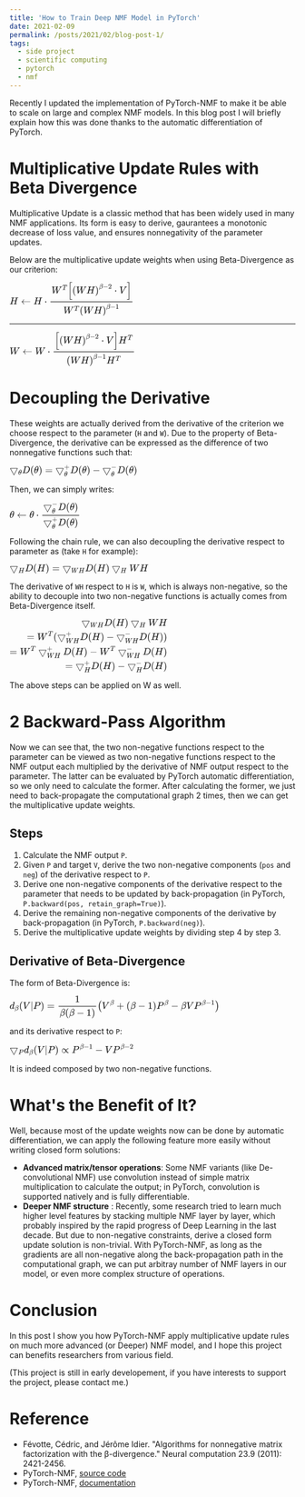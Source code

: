 ```yaml
---
title: 'How to Train Deep NMF Model in PyTorch'
date: 2021-02-09
permalink: /posts/2021/02/blog-post-1/
tags:
  - side project
  - scientific computing
  - pytorch
  - nmf
---
```


Recently I updated the implementation of PyTorch-NMF to make it be able to scale on large and complex NMF models. In this blog post I will briefly explain how this was done thanks to the automatic differentiation of PyTorch.

# Multiplicative Update Rules with Beta Divergence

Multiplicative Update is a classic method that has been widely used in many NMF applications. Its form is easy to derive, gaurantees a monotonic decrease of loss value, and ensures nonnegativity of the parameter updates.

Below are the multiplicative update weights when using Beta-Divergence as our criterion:

<svg xmlns="http://www.w3.org/2000/svg" width="28.616ex" height="7.793ex" viewBox="0 -2259 12648.4 3444.6" xmlns:xlink="http://www.w3.org/1999/xlink" aria-hidden="true" style=""><defs><path id="MJX-126-TEX-I-1D43B" d="M228 637Q194 637 192 641Q191 643 191 649Q191 673 202 682Q204 683 219 683Q260 681 355 681Q389 681 418 681T463 682T483 682Q499 682 499 672Q499 670 497 658Q492 641 487 638H485Q483 638 480 638T473 638T464 637T455 637Q416 636 405 634T387 623Q384 619 355 500Q348 474 340 442T328 395L324 380Q324 378 469 378H614L615 381Q615 384 646 504Q674 619 674 627T617 637Q594 637 587 639T580 648Q580 650 582 660Q586 677 588 679T604 682Q609 682 646 681T740 680Q802 680 835 681T871 682Q888 682 888 672Q888 645 876 638H874Q872 638 869 638T862 638T853 637T844 637Q805 636 794 634T776 623Q773 618 704 340T634 58Q634 51 638 51Q646 48 692 46H723Q729 38 729 37T726 19Q722 6 716 0H701Q664 2 567 2Q533 2 504 2T458 2T437 1Q420 1 420 10Q420 15 423 24Q428 43 433 45Q437 46 448 46H454Q481 46 514 49Q520 50 522 50T528 55T534 64T540 82T547 110T558 153Q565 181 569 198Q602 330 602 331T457 332H312L279 197Q245 63 245 58Q245 51 253 49T303 46H334Q340 38 340 37T337 19Q333 6 327 0H312Q275 2 178 2Q144 2 115 2T69 2T48 1Q31 1 31 10Q31 12 34 24Q39 43 44 45Q48 46 59 46H65Q92 46 125 49Q139 52 144 61Q147 65 216 339T285 628Q285 635 228 637Z"></path><path id="MJX-126-TEX-N-2190" d="M944 261T944 250T929 230H165Q167 228 182 216T211 189T244 152T277 96T303 25Q308 7 308 0Q308 -11 288 -11Q281 -11 278 -11T272 -7T267 2T263 21Q245 94 195 151T73 236Q58 242 55 247Q55 254 59 257T73 264Q121 283 158 314T215 375T247 434T264 480L267 497Q269 503 270 505T275 509T288 511Q308 511 308 500Q308 493 303 475Q293 438 278 406T246 352T215 315T185 287T165 270H929Q944 261 944 250Z"></path><path id="MJX-126-TEX-N-22C5" d="M78 250Q78 274 95 292T138 310Q162 310 180 294T199 251Q199 226 182 208T139 190T96 207T78 250Z"></path><path id="MJX-126-TEX-I-1D44A" d="M436 683Q450 683 486 682T553 680Q604 680 638 681T677 682Q695 682 695 674Q695 670 692 659Q687 641 683 639T661 637Q636 636 621 632T600 624T597 615Q597 603 613 377T629 138L631 141Q633 144 637 151T649 170T666 200T690 241T720 295T759 362Q863 546 877 572T892 604Q892 619 873 628T831 637Q817 637 817 647Q817 650 819 660Q823 676 825 679T839 682Q842 682 856 682T895 682T949 681Q1015 681 1034 683Q1048 683 1048 672Q1048 666 1045 655T1038 640T1028 637Q1006 637 988 631T958 617T939 600T927 584L923 578L754 282Q586 -14 585 -15Q579 -22 561 -22Q546 -22 542 -17Q539 -14 523 229T506 480L494 462Q472 425 366 239Q222 -13 220 -15T215 -19Q210 -22 197 -22Q178 -22 176 -15Q176 -12 154 304T131 622Q129 631 121 633T82 637H58Q51 644 51 648Q52 671 64 683H76Q118 680 176 680Q301 680 313 683H323Q329 677 329 674T327 656Q322 641 318 637H297Q236 634 232 620Q262 160 266 136L501 550L499 587Q496 629 489 632Q483 636 447 637Q428 637 422 639T416 648Q416 650 418 660Q419 664 420 669T421 676T424 680T428 682T436 683Z"></path><path id="MJX-126-TEX-I-1D447" d="M40 437Q21 437 21 445Q21 450 37 501T71 602L88 651Q93 669 101 677H569H659Q691 677 697 676T704 667Q704 661 687 553T668 444Q668 437 649 437Q640 437 637 437T631 442L629 445Q629 451 635 490T641 551Q641 586 628 604T573 629Q568 630 515 631Q469 631 457 630T439 622Q438 621 368 343T298 60Q298 48 386 46Q418 46 427 45T436 36Q436 31 433 22Q429 4 424 1L422 0Q419 0 415 0Q410 0 363 1T228 2Q99 2 64 0H49Q43 6 43 9T45 27Q49 40 55 46H83H94Q174 46 189 55Q190 56 191 56Q196 59 201 76T241 233Q258 301 269 344Q339 619 339 625Q339 630 310 630H279Q212 630 191 624Q146 614 121 583T67 467Q60 445 57 441T43 437H40Z"></path><path id="MJX-126-TEX-LO-5B" d="M224 -649V1150H455V1099H275V-598H455V-649H224Z"></path><path id="MJX-126-TEX-N-28" d="M94 250Q94 319 104 381T127 488T164 576T202 643T244 695T277 729T302 750H315H319Q333 750 333 741Q333 738 316 720T275 667T226 581T184 443T167 250T184 58T225 -81T274 -167T316 -220T333 -241Q333 -250 318 -250H315H302L274 -226Q180 -141 137 -14T94 250Z"></path><path id="MJX-126-TEX-N-29" d="M60 749L64 750Q69 750 74 750H86L114 726Q208 641 251 514T294 250Q294 182 284 119T261 12T224 -76T186 -143T145 -194T113 -227T90 -246Q87 -249 86 -250H74Q66 -250 63 -250T58 -247T55 -238Q56 -237 66 -225Q221 -64 221 250T66 725Q56 737 55 738Q55 746 60 749Z"></path><path id="MJX-126-TEX-I-1D6FD" d="M29 -194Q23 -188 23 -186Q23 -183 102 134T186 465Q208 533 243 584T309 658Q365 705 429 705H431Q493 705 533 667T573 570Q573 465 469 396L482 383Q533 332 533 252Q533 139 448 65T257 -10Q227 -10 203 -2T165 17T143 40T131 59T126 65L62 -188Q60 -194 42 -194H29ZM353 431Q392 431 427 419L432 422Q436 426 439 429T449 439T461 453T472 471T484 495T493 524T501 560Q503 569 503 593Q503 611 502 616Q487 667 426 667Q384 667 347 643T286 582T247 514T224 455Q219 439 186 308T152 168Q151 163 151 147Q151 99 173 68Q204 26 260 26Q302 26 349 51T425 137Q441 171 449 214T457 279Q457 337 422 372Q380 358 347 358H337Q258 358 258 389Q258 396 261 403Q275 431 353 431Z"></path><path id="MJX-126-TEX-N-2212" d="M84 237T84 250T98 270H679Q694 262 694 250T679 230H98Q84 237 84 250Z"></path><path id="MJX-126-TEX-N-32" d="M109 429Q82 429 66 447T50 491Q50 562 103 614T235 666Q326 666 387 610T449 465Q449 422 429 383T381 315T301 241Q265 210 201 149L142 93L218 92Q375 92 385 97Q392 99 409 186V189H449V186Q448 183 436 95T421 3V0H50V19V31Q50 38 56 46T86 81Q115 113 136 137Q145 147 170 174T204 211T233 244T261 278T284 308T305 340T320 369T333 401T340 431T343 464Q343 527 309 573T212 619Q179 619 154 602T119 569T109 550Q109 549 114 549Q132 549 151 535T170 489Q170 464 154 447T109 429Z"></path><path id="MJX-126-TEX-I-1D449" d="M52 648Q52 670 65 683H76Q118 680 181 680Q299 680 320 683H330Q336 677 336 674T334 656Q329 641 325 637H304Q282 635 274 635Q245 630 242 620Q242 618 271 369T301 118L374 235Q447 352 520 471T595 594Q599 601 599 609Q599 633 555 637Q537 637 537 648Q537 649 539 661Q542 675 545 679T558 683Q560 683 570 683T604 682T668 681Q737 681 755 683H762Q769 676 769 672Q769 655 760 640Q757 637 743 637Q730 636 719 635T698 630T682 623T670 615T660 608T652 599T645 592L452 282Q272 -9 266 -16Q263 -18 259 -21L241 -22H234Q216 -22 216 -15Q213 -9 177 305Q139 623 138 626Q133 637 76 637H59Q52 642 52 648Z"></path><path id="MJX-126-TEX-LO-5D" d="M16 1099V1150H247V-649H16V-598H196V1099H16Z"></path><path id="MJX-126-TEX-N-31" d="M213 578L200 573Q186 568 160 563T102 556H83V602H102Q149 604 189 617T245 641T273 663Q275 666 285 666Q294 666 302 660V361L303 61Q310 54 315 52T339 48T401 46H427V0H416Q395 3 257 3Q121 3 100 0H88V46H114Q136 46 152 46T177 47T193 50T201 52T207 57T213 61V578Z"></path></defs><g stroke="currentColor" fill="currentColor" stroke-width="0" transform="matrix(1 0 0 -1 0 0)"><g data-mml-node="math"><g data-mml-node="mi"><use xlink:href="#MJX-126-TEX-I-1D43B"></use></g><g data-mml-node="mo" transform="translate(1165.8, 0)"><use xlink:href="#MJX-126-TEX-N-2190"></use></g><g data-mml-node="mi" transform="translate(2443.6, 0)"><use xlink:href="#MJX-126-TEX-I-1D43B"></use></g><g data-mml-node="mo" transform="translate(3553.8, 0)"><use xlink:href="#MJX-126-TEX-N-22C5"></use></g><g data-mml-node="mfrac" transform="translate(4054, 0)"><g data-mml-node="mrow" transform="translate(220, 1109.5)"><g data-mml-node="msup"><g data-mml-node="mi"><use xlink:href="#MJX-126-TEX-I-1D44A"></use></g><g data-mml-node="mi" transform="translate(1103.2, 363) scale(0.707)"><use xlink:href="#MJX-126-TEX-I-1D447"></use></g></g><g data-mml-node="mrow" transform="translate(1651, 0)"><g data-mml-node="mo"><use xlink:href="#MJX-126-TEX-LO-5B"></use></g><g data-mml-node="msup" transform="translate(472, 0)"><g data-mml-node="mrow"><g data-mml-node="mo"><use xlink:href="#MJX-126-TEX-N-28"></use></g><g data-mml-node="mi" transform="translate(389, 0)"><use xlink:href="#MJX-126-TEX-I-1D44A"></use></g><g data-mml-node="mi" transform="translate(1437, 0)"><use xlink:href="#MJX-126-TEX-I-1D43B"></use></g><g data-mml-node="mo" transform="translate(2325, 0)"><use xlink:href="#MJX-126-TEX-N-29"></use></g></g><g data-mml-node="TeXAtom" transform="translate(2714, 477.1) scale(0.707)" data-mjx-texclass="ORD"><g data-mml-node="mi"><use xlink:href="#MJX-126-TEX-I-1D6FD"></use></g><g data-mml-node="mo" transform="translate(566, 0)"><use xlink:href="#MJX-126-TEX-N-2212"></use></g><g data-mml-node="mn" transform="translate(1344, 0)"><use xlink:href="#MJX-126-TEX-N-32"></use></g></g></g><g data-mml-node="mo" transform="translate(4762.1, 0)"><use xlink:href="#MJX-126-TEX-N-22C5"></use></g><g data-mml-node="mi" transform="translate(5262.3, 0)"><use xlink:href="#MJX-126-TEX-I-1D449"></use></g><g data-mml-node="mo" transform="translate(6031.3, 0)"><use xlink:href="#MJX-126-TEX-LO-5D"></use></g></g></g><g data-mml-node="mrow" transform="translate(1437.7, -935.6)"><g data-mml-node="msup"><g data-mml-node="mi"><use xlink:href="#MJX-126-TEX-I-1D44A"></use></g><g data-mml-node="mi" transform="translate(1103.2, 289) scale(0.707)"><use xlink:href="#MJX-126-TEX-I-1D447"></use></g></g><g data-mml-node="msup" transform="translate(1651, 0)"><g data-mml-node="mrow"><g data-mml-node="mo"><use xlink:href="#MJX-126-TEX-N-28"></use></g><g data-mml-node="mi" transform="translate(389, 0)"><use xlink:href="#MJX-126-TEX-I-1D44A"></use></g><g data-mml-node="mi" transform="translate(1437, 0)"><use xlink:href="#MJX-126-TEX-I-1D43B"></use></g><g data-mml-node="mo" transform="translate(2325, 0)"><use xlink:href="#MJX-126-TEX-N-29"></use></g></g><g data-mml-node="TeXAtom" transform="translate(2714, 477.1) scale(0.707)" data-mjx-texclass="ORD"><g data-mml-node="mi"><use xlink:href="#MJX-126-TEX-I-1D6FD"></use></g><g data-mml-node="mo" transform="translate(566, 0)"><use xlink:href="#MJX-126-TEX-N-2212"></use></g><g data-mml-node="mn" transform="translate(1344, 0)"><use xlink:href="#MJX-126-TEX-N-31"></use></g></g></g></g><rect width="8354.4" height="60" x="120" y="220"></rect></g></g></g></svg>

---

<svg xmlns="http://www.w3.org/2000/svg" width="28.973ex" height="7.793ex" viewBox="0 -2259 12806 3444.6" xmlns:xlink="http://www.w3.org/1999/xlink" aria-hidden="true" style=""><defs><path id="MJX-148-TEX-I-1D44A" d="M436 683Q450 683 486 682T553 680Q604 680 638 681T677 682Q695 682 695 674Q695 670 692 659Q687 641 683 639T661 637Q636 636 621 632T600 624T597 615Q597 603 613 377T629 138L631 141Q633 144 637 151T649 170T666 200T690 241T720 295T759 362Q863 546 877 572T892 604Q892 619 873 628T831 637Q817 637 817 647Q817 650 819 660Q823 676 825 679T839 682Q842 682 856 682T895 682T949 681Q1015 681 1034 683Q1048 683 1048 672Q1048 666 1045 655T1038 640T1028 637Q1006 637 988 631T958 617T939 600T927 584L923 578L754 282Q586 -14 585 -15Q579 -22 561 -22Q546 -22 542 -17Q539 -14 523 229T506 480L494 462Q472 425 366 239Q222 -13 220 -15T215 -19Q210 -22 197 -22Q178 -22 176 -15Q176 -12 154 304T131 622Q129 631 121 633T82 637H58Q51 644 51 648Q52 671 64 683H76Q118 680 176 680Q301 680 313 683H323Q329 677 329 674T327 656Q322 641 318 637H297Q236 634 232 620Q262 160 266 136L501 550L499 587Q496 629 489 632Q483 636 447 637Q428 637 422 639T416 648Q416 650 418 660Q419 664 420 669T421 676T424 680T428 682T436 683Z"></path><path id="MJX-148-TEX-N-2190" d="M944 261T944 250T929 230H165Q167 228 182 216T211 189T244 152T277 96T303 25Q308 7 308 0Q308 -11 288 -11Q281 -11 278 -11T272 -7T267 2T263 21Q245 94 195 151T73 236Q58 242 55 247Q55 254 59 257T73 264Q121 283 158 314T215 375T247 434T264 480L267 497Q269 503 270 505T275 509T288 511Q308 511 308 500Q308 493 303 475Q293 438 278 406T246 352T215 315T185 287T165 270H929Q944 261 944 250Z"></path><path id="MJX-148-TEX-N-22C5" d="M78 250Q78 274 95 292T138 310Q162 310 180 294T199 251Q199 226 182 208T139 190T96 207T78 250Z"></path><path id="MJX-148-TEX-LO-5B" d="M224 -649V1150H455V1099H275V-598H455V-649H224Z"></path><path id="MJX-148-TEX-N-28" d="M94 250Q94 319 104 381T127 488T164 576T202 643T244 695T277 729T302 750H315H319Q333 750 333 741Q333 738 316 720T275 667T226 581T184 443T167 250T184 58T225 -81T274 -167T316 -220T333 -241Q333 -250 318 -250H315H302L274 -226Q180 -141 137 -14T94 250Z"></path><path id="MJX-148-TEX-I-1D43B" d="M228 637Q194 637 192 641Q191 643 191 649Q191 673 202 682Q204 683 219 683Q260 681 355 681Q389 681 418 681T463 682T483 682Q499 682 499 672Q499 670 497 658Q492 641 487 638H485Q483 638 480 638T473 638T464 637T455 637Q416 636 405 634T387 623Q384 619 355 500Q348 474 340 442T328 395L324 380Q324 378 469 378H614L615 381Q615 384 646 504Q674 619 674 627T617 637Q594 637 587 639T580 648Q580 650 582 660Q586 677 588 679T604 682Q609 682 646 681T740 680Q802 680 835 681T871 682Q888 682 888 672Q888 645 876 638H874Q872 638 869 638T862 638T853 637T844 637Q805 636 794 634T776 623Q773 618 704 340T634 58Q634 51 638 51Q646 48 692 46H723Q729 38 729 37T726 19Q722 6 716 0H701Q664 2 567 2Q533 2 504 2T458 2T437 1Q420 1 420 10Q420 15 423 24Q428 43 433 45Q437 46 448 46H454Q481 46 514 49Q520 50 522 50T528 55T534 64T540 82T547 110T558 153Q565 181 569 198Q602 330 602 331T457 332H312L279 197Q245 63 245 58Q245 51 253 49T303 46H334Q340 38 340 37T337 19Q333 6 327 0H312Q275 2 178 2Q144 2 115 2T69 2T48 1Q31 1 31 10Q31 12 34 24Q39 43 44 45Q48 46 59 46H65Q92 46 125 49Q139 52 144 61Q147 65 216 339T285 628Q285 635 228 637Z"></path><path id="MJX-148-TEX-N-29" d="M60 749L64 750Q69 750 74 750H86L114 726Q208 641 251 514T294 250Q294 182 284 119T261 12T224 -76T186 -143T145 -194T113 -227T90 -246Q87 -249 86 -250H74Q66 -250 63 -250T58 -247T55 -238Q56 -237 66 -225Q221 -64 221 250T66 725Q56 737 55 738Q55 746 60 749Z"></path><path id="MJX-148-TEX-I-1D6FD" d="M29 -194Q23 -188 23 -186Q23 -183 102 134T186 465Q208 533 243 584T309 658Q365 705 429 705H431Q493 705 533 667T573 570Q573 465 469 396L482 383Q533 332 533 252Q533 139 448 65T257 -10Q227 -10 203 -2T165 17T143 40T131 59T126 65L62 -188Q60 -194 42 -194H29ZM353 431Q392 431 427 419L432 422Q436 426 439 429T449 439T461 453T472 471T484 495T493 524T501 560Q503 569 503 593Q503 611 502 616Q487 667 426 667Q384 667 347 643T286 582T247 514T224 455Q219 439 186 308T152 168Q151 163 151 147Q151 99 173 68Q204 26 260 26Q302 26 349 51T425 137Q441 171 449 214T457 279Q457 337 422 372Q380 358 347 358H337Q258 358 258 389Q258 396 261 403Q275 431 353 431Z"></path><path id="MJX-148-TEX-N-2212" d="M84 237T84 250T98 270H679Q694 262 694 250T679 230H98Q84 237 84 250Z"></path><path id="MJX-148-TEX-N-32" d="M109 429Q82 429 66 447T50 491Q50 562 103 614T235 666Q326 666 387 610T449 465Q449 422 429 383T381 315T301 241Q265 210 201 149L142 93L218 92Q375 92 385 97Q392 99 409 186V189H449V186Q448 183 436 95T421 3V0H50V19V31Q50 38 56 46T86 81Q115 113 136 137Q145 147 170 174T204 211T233 244T261 278T284 308T305 340T320 369T333 401T340 431T343 464Q343 527 309 573T212 619Q179 619 154 602T119 569T109 550Q109 549 114 549Q132 549 151 535T170 489Q170 464 154 447T109 429Z"></path><path id="MJX-148-TEX-I-1D449" d="M52 648Q52 670 65 683H76Q118 680 181 680Q299 680 320 683H330Q336 677 336 674T334 656Q329 641 325 637H304Q282 635 274 635Q245 630 242 620Q242 618 271 369T301 118L374 235Q447 352 520 471T595 594Q599 601 599 609Q599 633 555 637Q537 637 537 648Q537 649 539 661Q542 675 545 679T558 683Q560 683 570 683T604 682T668 681Q737 681 755 683H762Q769 676 769 672Q769 655 760 640Q757 637 743 637Q730 636 719 635T698 630T682 623T670 615T660 608T652 599T645 592L452 282Q272 -9 266 -16Q263 -18 259 -21L241 -22H234Q216 -22 216 -15Q213 -9 177 305Q139 623 138 626Q133 637 76 637H59Q52 642 52 648Z"></path><path id="MJX-148-TEX-LO-5D" d="M16 1099V1150H247V-649H16V-598H196V1099H16Z"></path><path id="MJX-148-TEX-I-1D447" d="M40 437Q21 437 21 445Q21 450 37 501T71 602L88 651Q93 669 101 677H569H659Q691 677 697 676T704 667Q704 661 687 553T668 444Q668 437 649 437Q640 437 637 437T631 442L629 445Q629 451 635 490T641 551Q641 586 628 604T573 629Q568 630 515 631Q469 631 457 630T439 622Q438 621 368 343T298 60Q298 48 386 46Q418 46 427 45T436 36Q436 31 433 22Q429 4 424 1L422 0Q419 0 415 0Q410 0 363 1T228 2Q99 2 64 0H49Q43 6 43 9T45 27Q49 40 55 46H83H94Q174 46 189 55Q190 56 191 56Q196 59 201 76T241 233Q258 301 269 344Q339 619 339 625Q339 630 310 630H279Q212 630 191 624Q146 614 121 583T67 467Q60 445 57 441T43 437H40Z"></path><path id="MJX-148-TEX-N-31" d="M213 578L200 573Q186 568 160 563T102 556H83V602H102Q149 604 189 617T245 641T273 663Q275 666 285 666Q294 666 302 660V361L303 61Q310 54 315 52T339 48T401 46H427V0H416Q395 3 257 3Q121 3 100 0H88V46H114Q136 46 152 46T177 47T193 50T201 52T207 57T213 61V578Z"></path></defs><g stroke="currentColor" fill="currentColor" stroke-width="0" transform="matrix(1 0 0 -1 0 0)"><g data-mml-node="math"><g data-mml-node="mi"><use xlink:href="#MJX-148-TEX-I-1D44A"></use></g><g data-mml-node="mo" transform="translate(1325.8, 0)"><use xlink:href="#MJX-148-TEX-N-2190"></use></g><g data-mml-node="mi" transform="translate(2603.6, 0)"><use xlink:href="#MJX-148-TEX-I-1D44A"></use></g><g data-mml-node="mo" transform="translate(3873.8, 0)"><use xlink:href="#MJX-148-TEX-N-22C5"></use></g><g data-mml-node="mfrac" transform="translate(4374, 0)"><g data-mml-node="mrow" transform="translate(220, 1109.5)"><g data-mml-node="mrow"><g data-mml-node="mo"><use xlink:href="#MJX-148-TEX-LO-5B"></use></g><g data-mml-node="msup" transform="translate(472, 0)"><g data-mml-node="mrow"><g data-mml-node="mo"><use xlink:href="#MJX-148-TEX-N-28"></use></g><g data-mml-node="mi" transform="translate(389, 0)"><use xlink:href="#MJX-148-TEX-I-1D44A"></use></g><g data-mml-node="mi" transform="translate(1437, 0)"><use xlink:href="#MJX-148-TEX-I-1D43B"></use></g><g data-mml-node="mo" transform="translate(2325, 0)"><use xlink:href="#MJX-148-TEX-N-29"></use></g></g><g data-mml-node="TeXAtom" transform="translate(2714, 477.1) scale(0.707)" data-mjx-texclass="ORD"><g data-mml-node="mi"><use xlink:href="#MJX-148-TEX-I-1D6FD"></use></g><g data-mml-node="mo" transform="translate(566, 0)"><use xlink:href="#MJX-148-TEX-N-2212"></use></g><g data-mml-node="mn" transform="translate(1344, 0)"><use xlink:href="#MJX-148-TEX-N-32"></use></g></g></g><g data-mml-node="mo" transform="translate(4762.1, 0)"><use xlink:href="#MJX-148-TEX-N-22C5"></use></g><g data-mml-node="mi" transform="translate(5262.3, 0)"><use xlink:href="#MJX-148-TEX-I-1D449"></use></g><g data-mml-node="mo" transform="translate(6031.3, 0)"><use xlink:href="#MJX-148-TEX-LO-5D"></use></g></g><g data-mml-node="msup" transform="translate(6503.3, 0)"><g data-mml-node="mi"><use xlink:href="#MJX-148-TEX-I-1D43B"></use></g><g data-mml-node="mi" transform="translate(940.8, 363) scale(0.707)"><use xlink:href="#MJX-148-TEX-I-1D447"></use></g></g></g><g data-mml-node="mrow" transform="translate(1437.7, -935.6)"><g data-mml-node="msup"><g data-mml-node="mrow"><g data-mml-node="mo"><use xlink:href="#MJX-148-TEX-N-28"></use></g><g data-mml-node="mi" transform="translate(389, 0)"><use xlink:href="#MJX-148-TEX-I-1D44A"></use></g><g data-mml-node="mi" transform="translate(1437, 0)"><use xlink:href="#MJX-148-TEX-I-1D43B"></use></g><g data-mml-node="mo" transform="translate(2325, 0)"><use xlink:href="#MJX-148-TEX-N-29"></use></g></g><g data-mml-node="TeXAtom" transform="translate(2714, 477.1) scale(0.707)" data-mjx-texclass="ORD"><g data-mml-node="mi"><use xlink:href="#MJX-148-TEX-I-1D6FD"></use></g><g data-mml-node="mo" transform="translate(566, 0)"><use xlink:href="#MJX-148-TEX-N-2212"></use></g><g data-mml-node="mn" transform="translate(1344, 0)"><use xlink:href="#MJX-148-TEX-N-31"></use></g></g></g><g data-mml-node="msup" transform="translate(4067.9, 0)"><g data-mml-node="mi"><use xlink:href="#MJX-148-TEX-I-1D43B"></use></g><g data-mml-node="mi" transform="translate(940.8, 289) scale(0.707)"><use xlink:href="#MJX-148-TEX-I-1D447"></use></g></g></g><rect width="8192" height="60" x="120" y="220"></rect></g></g></g></svg>

# Decoupling the Derivative

These weights are actually derived from the derivative of the criterion we choose respect to the parameter (`H` and `W`). Due to the property of Beta-Divergence, the derivative can be expressed as the difference of two nonnegative functions such that:

<svg xmlns="http://www.w3.org/2000/svg" width="29.479ex" height="2.615ex" viewBox="0 -825.2 13029.9 1155.8" xmlns:xlink="http://www.w3.org/1999/xlink" aria-hidden="true" style=""><defs><path id="MJX-256-TEX-N-25BD" d="M59 480Q59 485 61 489T66 495T72 498L75 500H814Q828 493 828 480V474L644 132Q458 -210 455 -212Q451 -215 444 -215T433 -212Q429 -210 342 -49T164 282T64 466Q59 478 59 480ZM775 460H113Q113 459 278 153T444 -153T610 153T775 460Z"></path><path id="MJX-256-TEX-I-1D703" d="M35 200Q35 302 74 415T180 610T319 704Q320 704 327 704T339 705Q393 701 423 656Q462 596 462 495Q462 380 417 261T302 66T168 -10H161Q125 -10 99 10T60 63T41 130T35 200ZM383 566Q383 668 330 668Q294 668 260 623T204 521T170 421T157 371Q206 370 254 370L351 371Q352 372 359 404T375 484T383 566ZM113 132Q113 26 166 26Q181 26 198 36T239 74T287 161T335 307L340 324H145Q145 321 136 286T120 208T113 132Z"></path><path id="MJX-256-TEX-I-1D437" d="M287 628Q287 635 230 637Q207 637 200 638T193 647Q193 655 197 667T204 682Q206 683 403 683Q570 682 590 682T630 676Q702 659 752 597T803 431Q803 275 696 151T444 3L430 1L236 0H125H72Q48 0 41 2T33 11Q33 13 36 25Q40 41 44 43T67 46Q94 46 127 49Q141 52 146 61Q149 65 218 339T287 628ZM703 469Q703 507 692 537T666 584T629 613T590 629T555 636Q553 636 541 636T512 636T479 637H436Q392 637 386 627Q384 623 313 339T242 52Q242 48 253 48T330 47Q335 47 349 47T373 46Q499 46 581 128Q617 164 640 212T683 339T703 469Z"></path><path id="MJX-256-TEX-N-28" d="M94 250Q94 319 104 381T127 488T164 576T202 643T244 695T277 729T302 750H315H319Q333 750 333 741Q333 738 316 720T275 667T226 581T184 443T167 250T184 58T225 -81T274 -167T316 -220T333 -241Q333 -250 318 -250H315H302L274 -226Q180 -141 137 -14T94 250Z"></path><path id="MJX-256-TEX-N-29" d="M60 749L64 750Q69 750 74 750H86L114 726Q208 641 251 514T294 250Q294 182 284 119T261 12T224 -76T186 -143T145 -194T113 -227T90 -246Q87 -249 86 -250H74Q66 -250 63 -250T58 -247T55 -238Q56 -237 66 -225Q221 -64 221 250T66 725Q56 737 55 738Q55 746 60 749Z"></path><path id="MJX-256-TEX-N-3D" d="M56 347Q56 360 70 367H707Q722 359 722 347Q722 336 708 328L390 327H72Q56 332 56 347ZM56 153Q56 168 72 173H708Q722 163 722 153Q722 140 707 133H70Q56 140 56 153Z"></path><path id="MJX-256-TEX-N-2B" d="M56 237T56 250T70 270H369V420L370 570Q380 583 389 583Q402 583 409 568V270H707Q722 262 722 250T707 230H409V-68Q401 -82 391 -82H389H387Q375 -82 369 -68V230H70Q56 237 56 250Z"></path><path id="MJX-256-TEX-N-2212" d="M84 237T84 250T98 270H679Q694 262 694 250T679 230H98Q84 237 84 250Z"></path></defs><g stroke="currentColor" fill="currentColor" stroke-width="0" transform="matrix(1 0 0 -1 0 0)"><g data-mml-node="math"><g data-mml-node="msub"><g data-mml-node="mo"><use xlink:href="#MJX-256-TEX-N-25BD"></use></g><g data-mml-node="TeXAtom" transform="translate(889, -150) scale(0.707)" data-mjx-texclass="ORD"><g data-mml-node="mi"><use xlink:href="#MJX-256-TEX-I-1D703"></use></g></g></g><g data-mml-node="mi" transform="translate(1270.6, 0)"><use xlink:href="#MJX-256-TEX-I-1D437"></use></g><g data-mml-node="mo" transform="translate(2098.6, 0)"><use xlink:href="#MJX-256-TEX-N-28"></use></g><g data-mml-node="mi" transform="translate(2487.6, 0)"><use xlink:href="#MJX-256-TEX-I-1D703"></use></g><g data-mml-node="mo" transform="translate(2956.6, 0)"><use xlink:href="#MJX-256-TEX-N-29"></use></g><g data-mml-node="mo" transform="translate(3623.4, 0)"><use xlink:href="#MJX-256-TEX-N-3D"></use></g><g data-mml-node="msubsup" transform="translate(4679.2, 0)"><g data-mml-node="mo"><use xlink:href="#MJX-256-TEX-N-25BD"></use></g><g data-mml-node="mo" transform="translate(889, 413) scale(0.707)"><use xlink:href="#MJX-256-TEX-N-2B"></use></g><g data-mml-node="TeXAtom" transform="translate(889, -323.5) scale(0.707)" data-mjx-texclass="ORD"><g data-mml-node="mi"><use xlink:href="#MJX-256-TEX-I-1D703"></use></g></g></g><g data-mml-node="mi" transform="translate(6168.3, 0)"><use xlink:href="#MJX-256-TEX-I-1D437"></use></g><g data-mml-node="mo" transform="translate(6996.3, 0)"><use xlink:href="#MJX-256-TEX-N-28"></use></g><g data-mml-node="mi" transform="translate(7385.3, 0)"><use xlink:href="#MJX-256-TEX-I-1D703"></use></g><g data-mml-node="mo" transform="translate(7854.3, 0)"><use xlink:href="#MJX-256-TEX-N-29"></use></g><g data-mml-node="mo" transform="translate(8465.5, 0)"><use xlink:href="#MJX-256-TEX-N-2212"></use></g><g data-mml-node="msubsup" transform="translate(9465.8, 0)"><g data-mml-node="mo"><use xlink:href="#MJX-256-TEX-N-25BD"></use></g><g data-mml-node="mo" transform="translate(889, 413) scale(0.707)"><use xlink:href="#MJX-256-TEX-N-2212"></use></g><g data-mml-node="TeXAtom" transform="translate(889, -323.5) scale(0.707)" data-mjx-texclass="ORD"><g data-mml-node="mi"><use xlink:href="#MJX-256-TEX-I-1D703"></use></g></g></g><g data-mml-node="mi" transform="translate(10954.9, 0)"><use xlink:href="#MJX-256-TEX-I-1D437"></use></g><g data-mml-node="mo" transform="translate(11782.9, 0)"><use xlink:href="#MJX-256-TEX-N-28"></use></g><g data-mml-node="mi" transform="translate(12171.9, 0)"><use xlink:href="#MJX-256-TEX-I-1D703"></use></g><g data-mml-node="mo" transform="translate(12640.9, 0)"><use xlink:href="#MJX-256-TEX-N-29"></use></g></g></g></svg>

Then, we can simply writes:

<svg xmlns="http://www.w3.org/2000/svg" width="16.335ex" height="6.18ex" viewBox="0 -1615.8 7220.1 2731.6" xmlns:xlink="http://www.w3.org/1999/xlink" aria-hidden="true" style=""><defs><path id="MJX-498-TEX-I-1D703" d="M35 200Q35 302 74 415T180 610T319 704Q320 704 327 704T339 705Q393 701 423 656Q462 596 462 495Q462 380 417 261T302 66T168 -10H161Q125 -10 99 10T60 63T41 130T35 200ZM383 566Q383 668 330 668Q294 668 260 623T204 521T170 421T157 371Q206 370 254 370L351 371Q352 372 359 404T375 484T383 566ZM113 132Q113 26 166 26Q181 26 198 36T239 74T287 161T335 307L340 324H145Q145 321 136 286T120 208T113 132Z"></path><path id="MJX-498-TEX-N-2190" d="M944 261T944 250T929 230H165Q167 228 182 216T211 189T244 152T277 96T303 25Q308 7 308 0Q308 -11 288 -11Q281 -11 278 -11T272 -7T267 2T263 21Q245 94 195 151T73 236Q58 242 55 247Q55 254 59 257T73 264Q121 283 158 314T215 375T247 434T264 480L267 497Q269 503 270 505T275 509T288 511Q308 511 308 500Q308 493 303 475Q293 438 278 406T246 352T215 315T185 287T165 270H929Q944 261 944 250Z"></path><path id="MJX-498-TEX-N-22C5" d="M78 250Q78 274 95 292T138 310Q162 310 180 294T199 251Q199 226 182 208T139 190T96 207T78 250Z"></path><path id="MJX-498-TEX-N-25BD" d="M59 480Q59 485 61 489T66 495T72 498L75 500H814Q828 493 828 480V474L644 132Q458 -210 455 -212Q451 -215 444 -215T433 -212Q429 -210 342 -49T164 282T64 466Q59 478 59 480ZM775 460H113Q113 459 278 153T444 -153T610 153T775 460Z"></path><path id="MJX-498-TEX-N-2212" d="M84 237T84 250T98 270H679Q694 262 694 250T679 230H98Q84 237 84 250Z"></path><path id="MJX-498-TEX-I-1D437" d="M287 628Q287 635 230 637Q207 637 200 638T193 647Q193 655 197 667T204 682Q206 683 403 683Q570 682 590 682T630 676Q702 659 752 597T803 431Q803 275 696 151T444 3L430 1L236 0H125H72Q48 0 41 2T33 11Q33 13 36 25Q40 41 44 43T67 46Q94 46 127 49Q141 52 146 61Q149 65 218 339T287 628ZM703 469Q703 507 692 537T666 584T629 613T590 629T555 636Q553 636 541 636T512 636T479 637H436Q392 637 386 627Q384 623 313 339T242 52Q242 48 253 48T330 47Q335 47 349 47T373 46Q499 46 581 128Q617 164 640 212T683 339T703 469Z"></path><path id="MJX-498-TEX-N-28" d="M94 250Q94 319 104 381T127 488T164 576T202 643T244 695T277 729T302 750H315H319Q333 750 333 741Q333 738 316 720T275 667T226 581T184 443T167 250T184 58T225 -81T274 -167T316 -220T333 -241Q333 -250 318 -250H315H302L274 -226Q180 -141 137 -14T94 250Z"></path><path id="MJX-498-TEX-N-29" d="M60 749L64 750Q69 750 74 750H86L114 726Q208 641 251 514T294 250Q294 182 284 119T261 12T224 -76T186 -143T145 -194T113 -227T90 -246Q87 -249 86 -250H74Q66 -250 63 -250T58 -247T55 -238Q56 -237 66 -225Q221 -64 221 250T66 725Q56 737 55 738Q55 746 60 749Z"></path><path id="MJX-498-TEX-N-2B" d="M56 237T56 250T70 270H369V420L370 570Q380 583 389 583Q402 583 409 568V270H707Q722 262 722 250T707 230H409V-68Q401 -82 391 -82H389H387Q375 -82 369 -68V230H70Q56 237 56 250Z"></path></defs><g stroke="currentColor" fill="currentColor" stroke-width="0" transform="matrix(1 0 0 -1 0 0)"><g data-mml-node="math"><g data-mml-node="mi"><use xlink:href="#MJX-498-TEX-I-1D703"></use></g><g data-mml-node="mo" transform="translate(746.8, 0)"><use xlink:href="#MJX-498-TEX-N-2190"></use></g><g data-mml-node="mi" transform="translate(2024.6, 0)"><use xlink:href="#MJX-498-TEX-I-1D703"></use></g><g data-mml-node="mo" transform="translate(2715.8, 0)"><use xlink:href="#MJX-498-TEX-N-22C5"></use></g><g data-mml-node="mfrac" transform="translate(3216, 0)"><g data-mml-node="mrow" transform="translate(220, 792)"><g data-mml-node="msubsup"><g data-mml-node="mo"><use xlink:href="#MJX-498-TEX-N-25BD"></use></g><g data-mml-node="mo" transform="translate(889, 411.6) scale(0.707)"><use xlink:href="#MJX-498-TEX-N-2212"></use></g><g data-mml-node="TeXAtom" transform="translate(889, -324.9) scale(0.707)" data-mjx-texclass="ORD"><g data-mml-node="mi"><use xlink:href="#MJX-498-TEX-I-1D703"></use></g></g></g><g data-mml-node="mi" transform="translate(1489.1, 0)"><use xlink:href="#MJX-498-TEX-I-1D437"></use></g><g data-mml-node="mo" transform="translate(2317.1, 0)"><use xlink:href="#MJX-498-TEX-N-28"></use></g><g data-mml-node="mi" transform="translate(2706.1, 0)"><use xlink:href="#MJX-498-TEX-I-1D703"></use></g><g data-mml-node="mo" transform="translate(3175.1, 0)"><use xlink:href="#MJX-498-TEX-N-29"></use></g></g><g data-mml-node="mrow" transform="translate(220, -783.8)"><g data-mml-node="msubsup"><g data-mml-node="mo"><use xlink:href="#MJX-498-TEX-N-25BD"></use></g><g data-mml-node="mo" transform="translate(889, 411.6) scale(0.707)"><use xlink:href="#MJX-498-TEX-N-2B"></use></g><g data-mml-node="TeXAtom" transform="translate(889, -324.9) scale(0.707)" data-mjx-texclass="ORD"><g data-mml-node="mi"><use xlink:href="#MJX-498-TEX-I-1D703"></use></g></g></g><g data-mml-node="mi" transform="translate(1489.1, 0)"><use xlink:href="#MJX-498-TEX-I-1D437"></use></g><g data-mml-node="mo" transform="translate(2317.1, 0)"><use xlink:href="#MJX-498-TEX-N-28"></use></g><g data-mml-node="mi" transform="translate(2706.1, 0)"><use xlink:href="#MJX-498-TEX-I-1D703"></use></g><g data-mml-node="mo" transform="translate(3175.1, 0)"><use xlink:href="#MJX-498-TEX-N-29"></use></g></g><rect width="3764.1" height="60" x="120" y="220"></rect></g></g></g></svg>

Following the chain rule, we can also decoupling the derivative respect to parameter as (take `H` for example):

<svg xmlns="http://www.w3.org/2000/svg" width="32ex" height="2.262ex" viewBox="0 -750 14143.8 1000" xmlns:xlink="http://www.w3.org/1999/xlink" aria-hidden="true" style=""><defs><path id="MJX-1304-TEX-N-25BD" d="M59 480Q59 485 61 489T66 495T72 498L75 500H814Q828 493 828 480V474L644 132Q458 -210 455 -212Q451 -215 444 -215T433 -212Q429 -210 342 -49T164 282T64 466Q59 478 59 480ZM775 460H113Q113 459 278 153T444 -153T610 153T775 460Z"></path><path id="MJX-1304-TEX-I-1D43B" d="M228 637Q194 637 192 641Q191 643 191 649Q191 673 202 682Q204 683 219 683Q260 681 355 681Q389 681 418 681T463 682T483 682Q499 682 499 672Q499 670 497 658Q492 641 487 638H485Q483 638 480 638T473 638T464 637T455 637Q416 636 405 634T387 623Q384 619 355 500Q348 474 340 442T328 395L324 380Q324 378 469 378H614L615 381Q615 384 646 504Q674 619 674 627T617 637Q594 637 587 639T580 648Q580 650 582 660Q586 677 588 679T604 682Q609 682 646 681T740 680Q802 680 835 681T871 682Q888 682 888 672Q888 645 876 638H874Q872 638 869 638T862 638T853 637T844 637Q805 636 794 634T776 623Q773 618 704 340T634 58Q634 51 638 51Q646 48 692 46H723Q729 38 729 37T726 19Q722 6 716 0H701Q664 2 567 2Q533 2 504 2T458 2T437 1Q420 1 420 10Q420 15 423 24Q428 43 433 45Q437 46 448 46H454Q481 46 514 49Q520 50 522 50T528 55T534 64T540 82T547 110T558 153Q565 181 569 198Q602 330 602 331T457 332H312L279 197Q245 63 245 58Q245 51 253 49T303 46H334Q340 38 340 37T337 19Q333 6 327 0H312Q275 2 178 2Q144 2 115 2T69 2T48 1Q31 1 31 10Q31 12 34 24Q39 43 44 45Q48 46 59 46H65Q92 46 125 49Q139 52 144 61Q147 65 216 339T285 628Q285 635 228 637Z"></path><path id="MJX-1304-TEX-I-1D437" d="M287 628Q287 635 230 637Q207 637 200 638T193 647Q193 655 197 667T204 682Q206 683 403 683Q570 682 590 682T630 676Q702 659 752 597T803 431Q803 275 696 151T444 3L430 1L236 0H125H72Q48 0 41 2T33 11Q33 13 36 25Q40 41 44 43T67 46Q94 46 127 49Q141 52 146 61Q149 65 218 339T287 628ZM703 469Q703 507 692 537T666 584T629 613T590 629T555 636Q553 636 541 636T512 636T479 637H436Q392 637 386 627Q384 623 313 339T242 52Q242 48 253 48T330 47Q335 47 349 47T373 46Q499 46 581 128Q617 164 640 212T683 339T703 469Z"></path><path id="MJX-1304-TEX-N-28" d="M94 250Q94 319 104 381T127 488T164 576T202 643T244 695T277 729T302 750H315H319Q333 750 333 741Q333 738 316 720T275 667T226 581T184 443T167 250T184 58T225 -81T274 -167T316 -220T333 -241Q333 -250 318 -250H315H302L274 -226Q180 -141 137 -14T94 250Z"></path><path id="MJX-1304-TEX-N-29" d="M60 749L64 750Q69 750 74 750H86L114 726Q208 641 251 514T294 250Q294 182 284 119T261 12T224 -76T186 -143T145 -194T113 -227T90 -246Q87 -249 86 -250H74Q66 -250 63 -250T58 -247T55 -238Q56 -237 66 -225Q221 -64 221 250T66 725Q56 737 55 738Q55 746 60 749Z"></path><path id="MJX-1304-TEX-N-3D" d="M56 347Q56 360 70 367H707Q722 359 722 347Q722 336 708 328L390 327H72Q56 332 56 347ZM56 153Q56 168 72 173H708Q722 163 722 153Q722 140 707 133H70Q56 140 56 153Z"></path><path id="MJX-1304-TEX-I-1D44A" d="M436 683Q450 683 486 682T553 680Q604 680 638 681T677 682Q695 682 695 674Q695 670 692 659Q687 641 683 639T661 637Q636 636 621 632T600 624T597 615Q597 603 613 377T629 138L631 141Q633 144 637 151T649 170T666 200T690 241T720 295T759 362Q863 546 877 572T892 604Q892 619 873 628T831 637Q817 637 817 647Q817 650 819 660Q823 676 825 679T839 682Q842 682 856 682T895 682T949 681Q1015 681 1034 683Q1048 683 1048 672Q1048 666 1045 655T1038 640T1028 637Q1006 637 988 631T958 617T939 600T927 584L923 578L754 282Q586 -14 585 -15Q579 -22 561 -22Q546 -22 542 -17Q539 -14 523 229T506 480L494 462Q472 425 366 239Q222 -13 220 -15T215 -19Q210 -22 197 -22Q178 -22 176 -15Q176 -12 154 304T131 622Q129 631 121 633T82 637H58Q51 644 51 648Q52 671 64 683H76Q118 680 176 680Q301 680 313 683H323Q329 677 329 674T327 656Q322 641 318 637H297Q236 634 232 620Q262 160 266 136L501 550L499 587Q496 629 489 632Q483 636 447 637Q428 637 422 639T416 648Q416 650 418 660Q419 664 420 669T421 676T424 680T428 682T436 683Z"></path></defs><g stroke="currentColor" fill="currentColor" stroke-width="0" transform="matrix(1 0 0 -1 0 0)"><g data-mml-node="math"><g data-mml-node="mtable"><g data-mml-node="mtr"><g data-mml-node="mtd"><g data-mml-node="msub"><g data-mml-node="mo"><use xlink:href="#MJX-1304-TEX-N-25BD"></use></g><g data-mml-node="mi" transform="translate(889, -150) scale(0.707)"><use xlink:href="#MJX-1304-TEX-I-1D43B"></use></g></g><g data-mml-node="mi" transform="translate(1566.9, 0)"><use xlink:href="#MJX-1304-TEX-I-1D437"></use></g><g data-mml-node="mo" transform="translate(2394.9, 0)"><use xlink:href="#MJX-1304-TEX-N-28"></use></g><g data-mml-node="mi" transform="translate(2783.9, 0)"><use xlink:href="#MJX-1304-TEX-I-1D43B"></use></g><g data-mml-node="mo" transform="translate(3671.9, 0)"><use xlink:href="#MJX-1304-TEX-N-29"></use></g><g data-mml-node="mo" transform="translate(4338.7, 0)"><use xlink:href="#MJX-1304-TEX-N-3D"></use></g><g data-mml-node="msub" transform="translate(5394.5, 0)"><g data-mml-node="mo"><use xlink:href="#MJX-1304-TEX-N-25BD"></use></g><g data-mml-node="TeXAtom" transform="translate(889, -150) scale(0.707)" data-mjx-texclass="ORD"><g data-mml-node="mi"><use xlink:href="#MJX-1304-TEX-I-1D44A"></use></g><g data-mml-node="mi" transform="translate(1048, 0)"><use xlink:href="#MJX-1304-TEX-I-1D43B"></use></g></g></g><g data-mml-node="mi" transform="translate(7702.4, 0)"><use xlink:href="#MJX-1304-TEX-I-1D437"></use></g><g data-mml-node="mo" transform="translate(8530.4, 0)"><use xlink:href="#MJX-1304-TEX-N-28"></use></g><g data-mml-node="mi" transform="translate(8919.4, 0)"><use xlink:href="#MJX-1304-TEX-I-1D43B"></use></g><g data-mml-node="mo" transform="translate(9807.4, 0)"><use xlink:href="#MJX-1304-TEX-N-29"></use></g><g data-mml-node="msub" transform="translate(10418.6, 0)"><g data-mml-node="mo"><use xlink:href="#MJX-1304-TEX-N-25BD"></use></g><g data-mml-node="mi" transform="translate(889, -150) scale(0.707)"><use xlink:href="#MJX-1304-TEX-I-1D43B"></use></g></g><g data-mml-node="mi" transform="translate(12207.8, 0)"><use xlink:href="#MJX-1304-TEX-I-1D44A"></use></g><g data-mml-node="mi" transform="translate(13255.8, 0)"><use xlink:href="#MJX-1304-TEX-I-1D43B"></use></g></g></g></g></g></g></svg>

The derivative of `WH` respect to `H` is `W`, which is always non-negative, so the ability to decouple into two non-negative functions is actually comes from Beta-Divergence itself.

<svg xmlns="http://www.w3.org/2000/svg" width="36.364ex" height="12.361ex" viewBox="0 -2981.8 16073 5463.6" xmlns:xlink="http://www.w3.org/1999/xlink" aria-hidden="true" style=""><defs><path id="MJX-1242-TEX-N-25BD" d="M59 480Q59 485 61 489T66 495T72 498L75 500H814Q828 493 828 480V474L644 132Q458 -210 455 -212Q451 -215 444 -215T433 -212Q429 -210 342 -49T164 282T64 466Q59 478 59 480ZM775 460H113Q113 459 278 153T444 -153T610 153T775 460Z"></path><path id="MJX-1242-TEX-I-1D44A" d="M436 683Q450 683 486 682T553 680Q604 680 638 681T677 682Q695 682 695 674Q695 670 692 659Q687 641 683 639T661 637Q636 636 621 632T600 624T597 615Q597 603 613 377T629 138L631 141Q633 144 637 151T649 170T666 200T690 241T720 295T759 362Q863 546 877 572T892 604Q892 619 873 628T831 637Q817 637 817 647Q817 650 819 660Q823 676 825 679T839 682Q842 682 856 682T895 682T949 681Q1015 681 1034 683Q1048 683 1048 672Q1048 666 1045 655T1038 640T1028 637Q1006 637 988 631T958 617T939 600T927 584L923 578L754 282Q586 -14 585 -15Q579 -22 561 -22Q546 -22 542 -17Q539 -14 523 229T506 480L494 462Q472 425 366 239Q222 -13 220 -15T215 -19Q210 -22 197 -22Q178 -22 176 -15Q176 -12 154 304T131 622Q129 631 121 633T82 637H58Q51 644 51 648Q52 671 64 683H76Q118 680 176 680Q301 680 313 683H323Q329 677 329 674T327 656Q322 641 318 637H297Q236 634 232 620Q262 160 266 136L501 550L499 587Q496 629 489 632Q483 636 447 637Q428 637 422 639T416 648Q416 650 418 660Q419 664 420 669T421 676T424 680T428 682T436 683Z"></path><path id="MJX-1242-TEX-I-1D43B" d="M228 637Q194 637 192 641Q191 643 191 649Q191 673 202 682Q204 683 219 683Q260 681 355 681Q389 681 418 681T463 682T483 682Q499 682 499 672Q499 670 497 658Q492 641 487 638H485Q483 638 480 638T473 638T464 637T455 637Q416 636 405 634T387 623Q384 619 355 500Q348 474 340 442T328 395L324 380Q324 378 469 378H614L615 381Q615 384 646 504Q674 619 674 627T617 637Q594 637 587 639T580 648Q580 650 582 660Q586 677 588 679T604 682Q609 682 646 681T740 680Q802 680 835 681T871 682Q888 682 888 672Q888 645 876 638H874Q872 638 869 638T862 638T853 637T844 637Q805 636 794 634T776 623Q773 618 704 340T634 58Q634 51 638 51Q646 48 692 46H723Q729 38 729 37T726 19Q722 6 716 0H701Q664 2 567 2Q533 2 504 2T458 2T437 1Q420 1 420 10Q420 15 423 24Q428 43 433 45Q437 46 448 46H454Q481 46 514 49Q520 50 522 50T528 55T534 64T540 82T547 110T558 153Q565 181 569 198Q602 330 602 331T457 332H312L279 197Q245 63 245 58Q245 51 253 49T303 46H334Q340 38 340 37T337 19Q333 6 327 0H312Q275 2 178 2Q144 2 115 2T69 2T48 1Q31 1 31 10Q31 12 34 24Q39 43 44 45Q48 46 59 46H65Q92 46 125 49Q139 52 144 61Q147 65 216 339T285 628Q285 635 228 637Z"></path><path id="MJX-1242-TEX-I-1D437" d="M287 628Q287 635 230 637Q207 637 200 638T193 647Q193 655 197 667T204 682Q206 683 403 683Q570 682 590 682T630 676Q702 659 752 597T803 431Q803 275 696 151T444 3L430 1L236 0H125H72Q48 0 41 2T33 11Q33 13 36 25Q40 41 44 43T67 46Q94 46 127 49Q141 52 146 61Q149 65 218 339T287 628ZM703 469Q703 507 692 537T666 584T629 613T590 629T555 636Q553 636 541 636T512 636T479 637H436Q392 637 386 627Q384 623 313 339T242 52Q242 48 253 48T330 47Q335 47 349 47T373 46Q499 46 581 128Q617 164 640 212T683 339T703 469Z"></path><path id="MJX-1242-TEX-N-28" d="M94 250Q94 319 104 381T127 488T164 576T202 643T244 695T277 729T302 750H315H319Q333 750 333 741Q333 738 316 720T275 667T226 581T184 443T167 250T184 58T225 -81T274 -167T316 -220T333 -241Q333 -250 318 -250H315H302L274 -226Q180 -141 137 -14T94 250Z"></path><path id="MJX-1242-TEX-N-29" d="M60 749L64 750Q69 750 74 750H86L114 726Q208 641 251 514T294 250Q294 182 284 119T261 12T224 -76T186 -143T145 -194T113 -227T90 -246Q87 -249 86 -250H74Q66 -250 63 -250T58 -247T55 -238Q56 -237 66 -225Q221 -64 221 250T66 725Q56 737 55 738Q55 746 60 749Z"></path><path id="MJX-1242-TEX-N-3D" d="M56 347Q56 360 70 367H707Q722 359 722 347Q722 336 708 328L390 327H72Q56 332 56 347ZM56 153Q56 168 72 173H708Q722 163 722 153Q722 140 707 133H70Q56 140 56 153Z"></path><path id="MJX-1242-TEX-I-1D447" d="M40 437Q21 437 21 445Q21 450 37 501T71 602L88 651Q93 669 101 677H569H659Q691 677 697 676T704 667Q704 661 687 553T668 444Q668 437 649 437Q640 437 637 437T631 442L629 445Q629 451 635 490T641 551Q641 586 628 604T573 629Q568 630 515 631Q469 631 457 630T439 622Q438 621 368 343T298 60Q298 48 386 46Q418 46 427 45T436 36Q436 31 433 22Q429 4 424 1L422 0Q419 0 415 0Q410 0 363 1T228 2Q99 2 64 0H49Q43 6 43 9T45 27Q49 40 55 46H83H94Q174 46 189 55Q190 56 191 56Q196 59 201 76T241 233Q258 301 269 344Q339 619 339 625Q339 630 310 630H279Q212 630 191 624Q146 614 121 583T67 467Q60 445 57 441T43 437H40Z"></path><path id="MJX-1242-TEX-N-2B" d="M56 237T56 250T70 270H369V420L370 570Q380 583 389 583Q402 583 409 568V270H707Q722 262 722 250T707 230H409V-68Q401 -82 391 -82H389H387Q375 -82 369 -68V230H70Q56 237 56 250Z"></path><path id="MJX-1242-TEX-N-2212" d="M84 237T84 250T98 270H679Q694 262 694 250T679 230H98Q84 237 84 250Z"></path></defs><g stroke="currentColor" fill="currentColor" stroke-width="0" transform="matrix(1 0 0 -1 0 0)"><g data-mml-node="math"><g data-mml-node="mtable"><g data-mml-node="mtr" transform="translate(0, 2231.8)"><g data-mml-node="mtd" transform="translate(7323.7, 0)"><g data-mml-node="msub"><g data-mml-node="mo"><use xlink:href="#MJX-1242-TEX-N-25BD"></use></g><g data-mml-node="TeXAtom" transform="translate(889, -150) scale(0.707)" data-mjx-texclass="ORD"><g data-mml-node="mi"><use xlink:href="#MJX-1242-TEX-I-1D44A"></use></g><g data-mml-node="mi" transform="translate(1048, 0)"><use xlink:href="#MJX-1242-TEX-I-1D43B"></use></g></g></g><g data-mml-node="mi" transform="translate(2308, 0)"><use xlink:href="#MJX-1242-TEX-I-1D437"></use></g><g data-mml-node="mo" transform="translate(3136, 0)"><use xlink:href="#MJX-1242-TEX-N-28"></use></g><g data-mml-node="mi" transform="translate(3525, 0)"><use xlink:href="#MJX-1242-TEX-I-1D43B"></use></g><g data-mml-node="mo" transform="translate(4413, 0)"><use xlink:href="#MJX-1242-TEX-N-29"></use></g><g data-mml-node="msub" transform="translate(5024.2, 0)"><g data-mml-node="mo"><use xlink:href="#MJX-1242-TEX-N-25BD"></use></g><g data-mml-node="mi" transform="translate(889, -150) scale(0.707)"><use xlink:href="#MJX-1242-TEX-I-1D43B"></use></g></g><g data-mml-node="mi" transform="translate(6813.3, 0)"><use xlink:href="#MJX-1242-TEX-I-1D44A"></use></g><g data-mml-node="mi" transform="translate(7861.3, 0)"><use xlink:href="#MJX-1242-TEX-I-1D43B"></use></g></g><g data-mml-node="mtd" transform="translate(16073, 0)"></g></g><g data-mml-node="mtr" transform="translate(0, 790.1)"><g data-mml-node="mtd" transform="translate(1761.9, 0)"><g data-mml-node="mo"><use xlink:href="#MJX-1242-TEX-N-3D"></use></g><g data-mml-node="msup" transform="translate(1055.8, 0)"><g data-mml-node="mi"><use xlink:href="#MJX-1242-TEX-I-1D44A"></use></g><g data-mml-node="mi" transform="translate(1103.2, 413) scale(0.707)"><use xlink:href="#MJX-1242-TEX-I-1D447"></use></g></g><g data-mml-node="mo" transform="translate(2706.8, 0)"><use xlink:href="#MJX-1242-TEX-N-28"></use></g><g data-mml-node="msubsup" transform="translate(3095.8, 0)"><g data-mml-node="mo"><use xlink:href="#MJX-1242-TEX-N-25BD"></use></g><g data-mml-node="mo" transform="translate(889, 413) scale(0.707)"><use xlink:href="#MJX-1242-TEX-N-2B"></use></g><g data-mml-node="TeXAtom" transform="translate(889, -307.9) scale(0.707)" data-mjx-texclass="ORD"><g data-mml-node="mi"><use xlink:href="#MJX-1242-TEX-I-1D44A"></use></g><g data-mml-node="mi" transform="translate(1048, 0)"><use xlink:href="#MJX-1242-TEX-I-1D43B"></use></g></g></g><g data-mml-node="mi" transform="translate(5403.7, 0)"><use xlink:href="#MJX-1242-TEX-I-1D437"></use></g><g data-mml-node="mo" transform="translate(6231.7, 0)"><use xlink:href="#MJX-1242-TEX-N-28"></use></g><g data-mml-node="mi" transform="translate(6620.7, 0)"><use xlink:href="#MJX-1242-TEX-I-1D43B"></use></g><g data-mml-node="mo" transform="translate(7508.7, 0)"><use xlink:href="#MJX-1242-TEX-N-29"></use></g><g data-mml-node="mo" transform="translate(8120, 0)"><use xlink:href="#MJX-1242-TEX-N-2212"></use></g><g data-mml-node="msubsup" transform="translate(9120.2, 0)"><g data-mml-node="mo"><use xlink:href="#MJX-1242-TEX-N-25BD"></use></g><g data-mml-node="mo" transform="translate(889, 413) scale(0.707)"><use xlink:href="#MJX-1242-TEX-N-2212"></use></g><g data-mml-node="TeXAtom" transform="translate(889, -307.9) scale(0.707)" data-mjx-texclass="ORD"><g data-mml-node="mi"><use xlink:href="#MJX-1242-TEX-I-1D44A"></use></g><g data-mml-node="mi" transform="translate(1048, 0)"><use xlink:href="#MJX-1242-TEX-I-1D43B"></use></g></g></g><g data-mml-node="mi" transform="translate(11428.1, 0)"><use xlink:href="#MJX-1242-TEX-I-1D437"></use></g><g data-mml-node="mo" transform="translate(12256.1, 0)"><use xlink:href="#MJX-1242-TEX-N-28"></use></g><g data-mml-node="mi" transform="translate(12645.1, 0)"><use xlink:href="#MJX-1242-TEX-I-1D43B"></use></g><g data-mml-node="mo" transform="translate(13533.1, 0)"><use xlink:href="#MJX-1242-TEX-N-29"></use></g><g data-mml-node="mo" transform="translate(13922.1, 0)"><use xlink:href="#MJX-1242-TEX-N-29"></use></g></g><g data-mml-node="mtd" transform="translate(16073, 0)"></g></g><g data-mml-node="mtr" transform="translate(0, -725.1)"><g data-mml-node="mtd"><g data-mml-node="mo"><use xlink:href="#MJX-1242-TEX-N-3D"></use></g><g data-mml-node="msup" transform="translate(1055.8, 0)"><g data-mml-node="mi"><use xlink:href="#MJX-1242-TEX-I-1D44A"></use></g><g data-mml-node="mi" transform="translate(1103.2, 413) scale(0.707)"><use xlink:href="#MJX-1242-TEX-I-1D447"></use></g></g><g data-mml-node="msubsup" transform="translate(2929, 0)"><g data-mml-node="mo"><use xlink:href="#MJX-1242-TEX-N-25BD"></use></g><g data-mml-node="mo" transform="translate(889, 413) scale(0.707)"><use xlink:href="#MJX-1242-TEX-N-2B"></use></g><g data-mml-node="TeXAtom" transform="translate(889, -307.9) scale(0.707)" data-mjx-texclass="ORD"><g data-mml-node="mi"><use xlink:href="#MJX-1242-TEX-I-1D44A"></use></g><g data-mml-node="mi" transform="translate(1048, 0)"><use xlink:href="#MJX-1242-TEX-I-1D43B"></use></g></g></g><g data-mml-node="mi" transform="translate(5459.2, 0)"><use xlink:href="#MJX-1242-TEX-I-1D437"></use></g><g data-mml-node="mo" transform="translate(6287.2, 0)"><use xlink:href="#MJX-1242-TEX-N-28"></use></g><g data-mml-node="mi" transform="translate(6676.2, 0)"><use xlink:href="#MJX-1242-TEX-I-1D43B"></use></g><g data-mml-node="mo" transform="translate(7564.2, 0)"><use xlink:href="#MJX-1242-TEX-N-29"></use></g><g data-mml-node="mo" transform="translate(8175.4, 0)"><use xlink:href="#MJX-1242-TEX-N-2212"></use></g><g data-mml-node="msup" transform="translate(9175.6, 0)"><g data-mml-node="mi"><use xlink:href="#MJX-1242-TEX-I-1D44A"></use></g><g data-mml-node="mi" transform="translate(1103.2, 413) scale(0.707)"><use xlink:href="#MJX-1242-TEX-I-1D447"></use></g></g><g data-mml-node="msubsup" transform="translate(11048.9, 0)"><g data-mml-node="mo"><use xlink:href="#MJX-1242-TEX-N-25BD"></use></g><g data-mml-node="mo" transform="translate(889, 413) scale(0.707)"><use xlink:href="#MJX-1242-TEX-N-2212"></use></g><g data-mml-node="TeXAtom" transform="translate(889, -307.9) scale(0.707)" data-mjx-texclass="ORD"><g data-mml-node="mi"><use xlink:href="#MJX-1242-TEX-I-1D44A"></use></g><g data-mml-node="mi" transform="translate(1048, 0)"><use xlink:href="#MJX-1242-TEX-I-1D43B"></use></g></g></g><g data-mml-node="mi" transform="translate(13579, 0)"><use xlink:href="#MJX-1242-TEX-I-1D437"></use></g><g data-mml-node="mo" transform="translate(14407, 0)"><use xlink:href="#MJX-1242-TEX-N-28"></use></g><g data-mml-node="mi" transform="translate(14796, 0)"><use xlink:href="#MJX-1242-TEX-I-1D43B"></use></g><g data-mml-node="mo" transform="translate(15684, 0)"><use xlink:href="#MJX-1242-TEX-N-29"></use></g></g><g data-mml-node="mtd" transform="translate(16073, 0)"></g></g><g data-mml-node="mtr" transform="translate(0, -2173.9)"><g data-mml-node="mtd" transform="translate(5673, 0)"><g data-mml-node="mo"><use xlink:href="#MJX-1242-TEX-N-3D"></use></g><g data-mml-node="msubsup" transform="translate(1055.8, 0)"><g data-mml-node="mo"><use xlink:href="#MJX-1242-TEX-N-25BD"></use></g><g data-mml-node="mo" transform="translate(889, 413) scale(0.707)"><use xlink:href="#MJX-1242-TEX-N-2B"></use></g><g data-mml-node="mi" transform="translate(889, -307.9) scale(0.707)"><use xlink:href="#MJX-1242-TEX-I-1D43B"></use></g></g><g data-mml-node="mi" transform="translate(2622.7, 0)"><use xlink:href="#MJX-1242-TEX-I-1D437"></use></g><g data-mml-node="mo" transform="translate(3450.7, 0)"><use xlink:href="#MJX-1242-TEX-N-28"></use></g><g data-mml-node="mi" transform="translate(3839.7, 0)"><use xlink:href="#MJX-1242-TEX-I-1D43B"></use></g><g data-mml-node="mo" transform="translate(4727.7, 0)"><use xlink:href="#MJX-1242-TEX-N-29"></use></g><g data-mml-node="mo" transform="translate(5338.9, 0)"><use xlink:href="#MJX-1242-TEX-N-2212"></use></g><g data-mml-node="msubsup" transform="translate(6339.1, 0)"><g data-mml-node="mo"><use xlink:href="#MJX-1242-TEX-N-25BD"></use></g><g data-mml-node="mo" transform="translate(889, 413) scale(0.707)"><use xlink:href="#MJX-1242-TEX-N-2212"></use></g><g data-mml-node="mi" transform="translate(889, -307.9) scale(0.707)"><use xlink:href="#MJX-1242-TEX-I-1D43B"></use></g></g><g data-mml-node="mi" transform="translate(7906, 0)"><use xlink:href="#MJX-1242-TEX-I-1D437"></use></g><g data-mml-node="mo" transform="translate(8734, 0)"><use xlink:href="#MJX-1242-TEX-N-28"></use></g><g data-mml-node="mi" transform="translate(9123, 0)"><use xlink:href="#MJX-1242-TEX-I-1D43B"></use></g><g data-mml-node="mo" transform="translate(10011, 0)"><use xlink:href="#MJX-1242-TEX-N-29"></use></g></g></g></g></g></g></svg>

The above steps can be applied on W as well.

# 2 Backward-Pass Algorithm

Now we can see that, the two non-negative functions respect to the parameter can be viewed as two non-negative functions respect to the NMF output each multiplied by the derivative of NMF output respect to the parameter. The latter can be evaluated by PyTorch automatic differentiation, so we only need to calculate the former. After calculating the former, we just need to back-propagate the computational graph 2 times, then we can get the multiplicative update weights.

## Steps

1. Calculate the NMF output `P`.
2. Given `P` and target `V`, derive the two non-negative components (`pos` and `neg`) of the derivative respect to `P`.
3. Derive one non-negative components of the derivative respect to the parameter that needs to be updated by back-propagation (in PyTorch, `P.backward(pos, retain_graph=True)`).
4. Derive the remaining non-negative components of the derivative by back-propagation (in PyTorch, `P.backward(neg)`).
5. Derive the multiplicative update weights by dividing step 4 by step 3.

## Derivative of Beta-Divergence

The form of Beta-Divergence is:

<svg xmlns="http://www.w3.org/2000/svg" width="48.439ex" height="5.208ex" viewBox="0 -1342 21410.1 2302" xmlns:xlink="http://www.w3.org/1999/xlink" aria-hidden="true" style=""><defs><path id="MJX-2294-TEX-I-1D451" d="M366 683Q367 683 438 688T511 694Q523 694 523 686Q523 679 450 384T375 83T374 68Q374 26 402 26Q411 27 422 35Q443 55 463 131Q469 151 473 152Q475 153 483 153H487H491Q506 153 506 145Q506 140 503 129Q490 79 473 48T445 8T417 -8Q409 -10 393 -10Q359 -10 336 5T306 36L300 51Q299 52 296 50Q294 48 292 46Q233 -10 172 -10Q117 -10 75 30T33 157Q33 205 53 255T101 341Q148 398 195 420T280 442Q336 442 364 400Q369 394 369 396Q370 400 396 505T424 616Q424 629 417 632T378 637H357Q351 643 351 645T353 664Q358 683 366 683ZM352 326Q329 405 277 405Q242 405 210 374T160 293Q131 214 119 129Q119 126 119 118T118 106Q118 61 136 44T179 26Q233 26 290 98L298 109L352 326Z"></path><path id="MJX-2294-TEX-I-1D6FD" d="M29 -194Q23 -188 23 -186Q23 -183 102 134T186 465Q208 533 243 584T309 658Q365 705 429 705H431Q493 705 533 667T573 570Q573 465 469 396L482 383Q533 332 533 252Q533 139 448 65T257 -10Q227 -10 203 -2T165 17T143 40T131 59T126 65L62 -188Q60 -194 42 -194H29ZM353 431Q392 431 427 419L432 422Q436 426 439 429T449 439T461 453T472 471T484 495T493 524T501 560Q503 569 503 593Q503 611 502 616Q487 667 426 667Q384 667 347 643T286 582T247 514T224 455Q219 439 186 308T152 168Q151 163 151 147Q151 99 173 68Q204 26 260 26Q302 26 349 51T425 137Q441 171 449 214T457 279Q457 337 422 372Q380 358 347 358H337Q258 358 258 389Q258 396 261 403Q275 431 353 431Z"></path><path id="MJX-2294-TEX-N-28" d="M94 250Q94 319 104 381T127 488T164 576T202 643T244 695T277 729T302 750H315H319Q333 750 333 741Q333 738 316 720T275 667T226 581T184 443T167 250T184 58T225 -81T274 -167T316 -220T333 -241Q333 -250 318 -250H315H302L274 -226Q180 -141 137 -14T94 250Z"></path><path id="MJX-2294-TEX-I-1D449" d="M52 648Q52 670 65 683H76Q118 680 181 680Q299 680 320 683H330Q336 677 336 674T334 656Q329 641 325 637H304Q282 635 274 635Q245 630 242 620Q242 618 271 369T301 118L374 235Q447 352 520 471T595 594Q599 601 599 609Q599 633 555 637Q537 637 537 648Q537 649 539 661Q542 675 545 679T558 683Q560 683 570 683T604 682T668 681Q737 681 755 683H762Q769 676 769 672Q769 655 760 640Q757 637 743 637Q730 636 719 635T698 630T682 623T670 615T660 608T652 599T645 592L452 282Q272 -9 266 -16Q263 -18 259 -21L241 -22H234Q216 -22 216 -15Q213 -9 177 305Q139 623 138 626Q133 637 76 637H59Q52 642 52 648Z"></path><path id="MJX-2294-TEX-N-7C" d="M139 -249H137Q125 -249 119 -235V251L120 737Q130 750 139 750Q152 750 159 735V-235Q151 -249 141 -249H139Z"></path><path id="MJX-2294-TEX-I-1D443" d="M287 628Q287 635 230 637Q206 637 199 638T192 648Q192 649 194 659Q200 679 203 681T397 683Q587 682 600 680Q664 669 707 631T751 530Q751 453 685 389Q616 321 507 303Q500 302 402 301H307L277 182Q247 66 247 59Q247 55 248 54T255 50T272 48T305 46H336Q342 37 342 35Q342 19 335 5Q330 0 319 0Q316 0 282 1T182 2Q120 2 87 2T51 1Q33 1 33 11Q33 13 36 25Q40 41 44 43T67 46Q94 46 127 49Q141 52 146 61Q149 65 218 339T287 628ZM645 554Q645 567 643 575T634 597T609 619T560 635Q553 636 480 637Q463 637 445 637T416 636T404 636Q391 635 386 627Q384 621 367 550T332 412T314 344Q314 342 395 342H407H430Q542 342 590 392Q617 419 631 471T645 554Z"></path><path id="MJX-2294-TEX-N-29" d="M60 749L64 750Q69 750 74 750H86L114 726Q208 641 251 514T294 250Q294 182 284 119T261 12T224 -76T186 -143T145 -194T113 -227T90 -246Q87 -249 86 -250H74Q66 -250 63 -250T58 -247T55 -238Q56 -237 66 -225Q221 -64 221 250T66 725Q56 737 55 738Q55 746 60 749Z"></path><path id="MJX-2294-TEX-N-3D" d="M56 347Q56 360 70 367H707Q722 359 722 347Q722 336 708 328L390 327H72Q56 332 56 347ZM56 153Q56 168 72 173H708Q722 163 722 153Q722 140 707 133H70Q56 140 56 153Z"></path><path id="MJX-2294-TEX-N-31" d="M213 578L200 573Q186 568 160 563T102 556H83V602H102Q149 604 189 617T245 641T273 663Q275 666 285 666Q294 666 302 660V361L303 61Q310 54 315 52T339 48T401 46H427V0H416Q395 3 257 3Q121 3 100 0H88V46H114Q136 46 152 46T177 47T193 50T201 52T207 57T213 61V578Z"></path><path id="MJX-2294-TEX-N-2212" d="M84 237T84 250T98 270H679Q694 262 694 250T679 230H98Q84 237 84 250Z"></path><path id="MJX-2294-TEX-SO-28" d="M152 251Q152 646 388 850H416Q422 844 422 841Q422 837 403 816T357 753T302 649T255 482T236 250Q236 124 255 19T301 -147T356 -251T403 -315T422 -340Q422 -343 416 -349H388Q359 -325 332 -296T271 -213T212 -97T170 56T152 251Z"></path><path id="MJX-2294-TEX-N-2B" d="M56 237T56 250T70 270H369V420L370 570Q380 583 389 583Q402 583 409 568V270H707Q722 262 722 250T707 230H409V-68Q401 -82 391 -82H389H387Q375 -82 369 -68V230H70Q56 237 56 250Z"></path><path id="MJX-2294-TEX-SO-29" d="M305 251Q305 -145 69 -349H56Q43 -349 39 -347T35 -338Q37 -333 60 -307T108 -239T160 -136T204 27T221 250T204 473T160 636T108 740T60 807T35 839Q35 850 50 850H56H69Q197 743 256 566Q305 425 305 251Z"></path></defs><g stroke="currentColor" fill="currentColor" stroke-width="0" transform="matrix(1 0 0 -1 0 0)"><g data-mml-node="math"><g data-mml-node="msub"><g data-mml-node="mi"><use xlink:href="#MJX-2294-TEX-I-1D451"></use></g><g data-mml-node="TeXAtom" transform="translate(520, -150) scale(0.707)" data-mjx-texclass="ORD"><g data-mml-node="mi"><use xlink:href="#MJX-2294-TEX-I-1D6FD"></use></g></g></g><g data-mml-node="mo" transform="translate(970.2, 0)"><use xlink:href="#MJX-2294-TEX-N-28"></use></g><g data-mml-node="mi" transform="translate(1359.2, 0)"><use xlink:href="#MJX-2294-TEX-I-1D449"></use></g><g data-mml-node="TeXAtom" data-mjx-texclass="ORD" transform="translate(2128.2, 0)"><g data-mml-node="mo"><use xlink:href="#MJX-2294-TEX-N-7C"></use></g></g><g data-mml-node="mi" transform="translate(2406.2, 0)"><use xlink:href="#MJX-2294-TEX-I-1D443"></use></g><g data-mml-node="mo" transform="translate(3157.2, 0)"><use xlink:href="#MJX-2294-TEX-N-29"></use></g><g data-mml-node="mo" transform="translate(3824, 0)"><use xlink:href="#MJX-2294-TEX-N-3D"></use></g><g data-mml-node="mfrac" transform="translate(4879.8, 0)"><g data-mml-node="mn" transform="translate(1786.2, 676)"><use xlink:href="#MJX-2294-TEX-N-31"></use></g><g data-mml-node="mrow" transform="translate(220, -710)"><g data-mml-node="mi"><use xlink:href="#MJX-2294-TEX-I-1D6FD"></use></g><g data-mml-node="mo" transform="translate(566, 0)"><use xlink:href="#MJX-2294-TEX-N-28"></use></g><g data-mml-node="mi" transform="translate(955, 0)"><use xlink:href="#MJX-2294-TEX-I-1D6FD"></use></g><g data-mml-node="mo" transform="translate(1743.2, 0)"><use xlink:href="#MJX-2294-TEX-N-2212"></use></g><g data-mml-node="mn" transform="translate(2743.4, 0)"><use xlink:href="#MJX-2294-TEX-N-31"></use></g><g data-mml-node="mo" transform="translate(3243.4, 0)"><use xlink:href="#MJX-2294-TEX-N-29"></use></g></g><rect width="3832.4" height="60" x="120" y="220"></rect></g><g data-mml-node="mrow" transform="translate(8952.2, 0)"><g data-mml-node="mo"><use xlink:href="#MJX-2294-TEX-SO-28"></use></g><g data-mml-node="msup" transform="translate(458, 0)"><g data-mml-node="mi"><use xlink:href="#MJX-2294-TEX-I-1D449"></use></g><g data-mml-node="TeXAtom" transform="translate(828.3, 413) scale(0.707)" data-mjx-texclass="ORD"><g data-mml-node="mi"><use xlink:href="#MJX-2294-TEX-I-1D6FD"></use></g></g></g><g data-mml-node="mo" transform="translate(1958.7, 0)"><use xlink:href="#MJX-2294-TEX-N-2B"></use></g><g data-mml-node="mrow" transform="translate(2959, 0)"><g data-mml-node="mo"><use xlink:href="#MJX-2294-TEX-N-28"></use></g><g data-mml-node="mi" transform="translate(389, 0)"><use xlink:href="#MJX-2294-TEX-I-1D6FD"></use></g><g data-mml-node="mo" transform="translate(1177.2, 0)"><use xlink:href="#MJX-2294-TEX-N-2212"></use></g><g data-mml-node="mn" transform="translate(2177.4, 0)"><use xlink:href="#MJX-2294-TEX-N-31"></use></g><g data-mml-node="mo" transform="translate(2677.4, 0)"><use xlink:href="#MJX-2294-TEX-N-29"></use></g></g><g data-mml-node="msup" transform="translate(6025.4, 0)"><g data-mml-node="mi"><use xlink:href="#MJX-2294-TEX-I-1D443"></use></g><g data-mml-node="TeXAtom" transform="translate(806.5, 413) scale(0.707)" data-mjx-texclass="ORD"><g data-mml-node="mi"><use xlink:href="#MJX-2294-TEX-I-1D6FD"></use></g></g></g><g data-mml-node="mo" transform="translate(7504.3, 0)"><use xlink:href="#MJX-2294-TEX-N-2212"></use></g><g data-mml-node="mi" transform="translate(8504.5, 0)"><use xlink:href="#MJX-2294-TEX-I-1D6FD"></use></g><g data-mml-node="mi" transform="translate(9070.5, 0)"><use xlink:href="#MJX-2294-TEX-I-1D449"></use></g><g data-mml-node="msup" transform="translate(9839.5, 0)"><g data-mml-node="mi"><use xlink:href="#MJX-2294-TEX-I-1D443"></use></g><g data-mml-node="TeXAtom" transform="translate(806.5, 413) scale(0.707)" data-mjx-texclass="ORD"><g data-mml-node="mi"><use xlink:href="#MJX-2294-TEX-I-1D6FD"></use></g><g data-mml-node="mo" transform="translate(566, 0)"><use xlink:href="#MJX-2294-TEX-N-2212"></use></g><g data-mml-node="mn" transform="translate(1344, 0)"><use xlink:href="#MJX-2294-TEX-N-31"></use></g></g></g><g data-mml-node="mo" transform="translate(11999.9, 0)"><use xlink:href="#MJX-2294-TEX-SO-29"></use></g></g></g></g></svg>

and its derivative respect to `P`:

<svg xmlns="http://www.w3.org/2000/svg" width="28.647ex" height="2.712ex" viewBox="0 -911.5 12662 1198.7" xmlns:xlink="http://www.w3.org/1999/xlink" aria-hidden="true" style=""><defs><path id="MJX-2388-TEX-N-25BD" d="M59 480Q59 485 61 489T66 495T72 498L75 500H814Q828 493 828 480V474L644 132Q458 -210 455 -212Q451 -215 444 -215T433 -212Q429 -210 342 -49T164 282T64 466Q59 478 59 480ZM775 460H113Q113 459 278 153T444 -153T610 153T775 460Z"></path><path id="MJX-2388-TEX-I-1D443" d="M287 628Q287 635 230 637Q206 637 199 638T192 648Q192 649 194 659Q200 679 203 681T397 683Q587 682 600 680Q664 669 707 631T751 530Q751 453 685 389Q616 321 507 303Q500 302 402 301H307L277 182Q247 66 247 59Q247 55 248 54T255 50T272 48T305 46H336Q342 37 342 35Q342 19 335 5Q330 0 319 0Q316 0 282 1T182 2Q120 2 87 2T51 1Q33 1 33 11Q33 13 36 25Q40 41 44 43T67 46Q94 46 127 49Q141 52 146 61Q149 65 218 339T287 628ZM645 554Q645 567 643 575T634 597T609 619T560 635Q553 636 480 637Q463 637 445 637T416 636T404 636Q391 635 386 627Q384 621 367 550T332 412T314 344Q314 342 395 342H407H430Q542 342 590 392Q617 419 631 471T645 554Z"></path><path id="MJX-2388-TEX-I-1D451" d="M366 683Q367 683 438 688T511 694Q523 694 523 686Q523 679 450 384T375 83T374 68Q374 26 402 26Q411 27 422 35Q443 55 463 131Q469 151 473 152Q475 153 483 153H487H491Q506 153 506 145Q506 140 503 129Q490 79 473 48T445 8T417 -8Q409 -10 393 -10Q359 -10 336 5T306 36L300 51Q299 52 296 50Q294 48 292 46Q233 -10 172 -10Q117 -10 75 30T33 157Q33 205 53 255T101 341Q148 398 195 420T280 442Q336 442 364 400Q369 394 369 396Q370 400 396 505T424 616Q424 629 417 632T378 637H357Q351 643 351 645T353 664Q358 683 366 683ZM352 326Q329 405 277 405Q242 405 210 374T160 293Q131 214 119 129Q119 126 119 118T118 106Q118 61 136 44T179 26Q233 26 290 98L298 109L352 326Z"></path><path id="MJX-2388-TEX-I-1D6FD" d="M29 -194Q23 -188 23 -186Q23 -183 102 134T186 465Q208 533 243 584T309 658Q365 705 429 705H431Q493 705 533 667T573 570Q573 465 469 396L482 383Q533 332 533 252Q533 139 448 65T257 -10Q227 -10 203 -2T165 17T143 40T131 59T126 65L62 -188Q60 -194 42 -194H29ZM353 431Q392 431 427 419L432 422Q436 426 439 429T449 439T461 453T472 471T484 495T493 524T501 560Q503 569 503 593Q503 611 502 616Q487 667 426 667Q384 667 347 643T286 582T247 514T224 455Q219 439 186 308T152 168Q151 163 151 147Q151 99 173 68Q204 26 260 26Q302 26 349 51T425 137Q441 171 449 214T457 279Q457 337 422 372Q380 358 347 358H337Q258 358 258 389Q258 396 261 403Q275 431 353 431Z"></path><path id="MJX-2388-TEX-N-28" d="M94 250Q94 319 104 381T127 488T164 576T202 643T244 695T277 729T302 750H315H319Q333 750 333 741Q333 738 316 720T275 667T226 581T184 443T167 250T184 58T225 -81T274 -167T316 -220T333 -241Q333 -250 318 -250H315H302L274 -226Q180 -141 137 -14T94 250Z"></path><path id="MJX-2388-TEX-I-1D449" d="M52 648Q52 670 65 683H76Q118 680 181 680Q299 680 320 683H330Q336 677 336 674T334 656Q329 641 325 637H304Q282 635 274 635Q245 630 242 620Q242 618 271 369T301 118L374 235Q447 352 520 471T595 594Q599 601 599 609Q599 633 555 637Q537 637 537 648Q537 649 539 661Q542 675 545 679T558 683Q560 683 570 683T604 682T668 681Q737 681 755 683H762Q769 676 769 672Q769 655 760 640Q757 637 743 637Q730 636 719 635T698 630T682 623T670 615T660 608T652 599T645 592L452 282Q272 -9 266 -16Q263 -18 259 -21L241 -22H234Q216 -22 216 -15Q213 -9 177 305Q139 623 138 626Q133 637 76 637H59Q52 642 52 648Z"></path><path id="MJX-2388-TEX-N-7C" d="M139 -249H137Q125 -249 119 -235V251L120 737Q130 750 139 750Q152 750 159 735V-235Q151 -249 141 -249H139Z"></path><path id="MJX-2388-TEX-N-29" d="M60 749L64 750Q69 750 74 750H86L114 726Q208 641 251 514T294 250Q294 182 284 119T261 12T224 -76T186 -143T145 -194T113 -227T90 -246Q87 -249 86 -250H74Q66 -250 63 -250T58 -247T55 -238Q56 -237 66 -225Q221 -64 221 250T66 725Q56 737 55 738Q55 746 60 749Z"></path><path id="MJX-2388-TEX-N-221D" d="M56 124T56 216T107 375T238 442Q260 442 280 438T319 425T352 407T382 385T406 361T427 336T442 315T455 297T462 285L469 297Q555 442 679 442Q687 442 722 437V398H718Q710 400 694 400Q657 400 623 383T567 343T527 294T503 253T495 235Q495 231 520 192T554 143Q625 44 696 44Q717 44 719 46H722V-5Q695 -11 678 -11Q552 -11 457 141Q455 145 454 146L447 134Q362 -11 235 -11Q157 -11 107 56ZM93 213Q93 143 126 87T220 31Q258 31 292 48T349 88T389 137T413 178T421 196Q421 200 396 239T362 288Q322 345 288 366T213 387Q163 387 128 337T93 213Z"></path><path id="MJX-2388-TEX-N-2212" d="M84 237T84 250T98 270H679Q694 262 694 250T679 230H98Q84 237 84 250Z"></path><path id="MJX-2388-TEX-N-31" d="M213 578L200 573Q186 568 160 563T102 556H83V602H102Q149 604 189 617T245 641T273 663Q275 666 285 666Q294 666 302 660V361L303 61Q310 54 315 52T339 48T401 46H427V0H416Q395 3 257 3Q121 3 100 0H88V46H114Q136 46 152 46T177 47T193 50T201 52T207 57T213 61V578Z"></path><path id="MJX-2388-TEX-N-32" d="M109 429Q82 429 66 447T50 491Q50 562 103 614T235 666Q326 666 387 610T449 465Q449 422 429 383T381 315T301 241Q265 210 201 149L142 93L218 92Q375 92 385 97Q392 99 409 186V189H449V186Q448 183 436 95T421 3V0H50V19V31Q50 38 56 46T86 81Q115 113 136 137Q145 147 170 174T204 211T233 244T261 278T284 308T305 340T320 369T333 401T340 431T343 464Q343 527 309 573T212 619Q179 619 154 602T119 569T109 550Q109 549 114 549Q132 549 151 535T170 489Q170 464 154 447T109 429Z"></path></defs><g stroke="currentColor" fill="currentColor" stroke-width="0" transform="matrix(1 0 0 -1 0 0)"><g data-mml-node="math"><g data-mml-node="msub"><g data-mml-node="mo"><use xlink:href="#MJX-2388-TEX-N-25BD"></use></g><g data-mml-node="mi" transform="translate(889, -150) scale(0.707)"><use xlink:href="#MJX-2388-TEX-I-1D443"></use></g></g><g data-mml-node="msub" transform="translate(1470, 0)"><g data-mml-node="mi"><use xlink:href="#MJX-2388-TEX-I-1D451"></use></g><g data-mml-node="TeXAtom" transform="translate(520, -150) scale(0.707)" data-mjx-texclass="ORD"><g data-mml-node="mi"><use xlink:href="#MJX-2388-TEX-I-1D6FD"></use></g></g></g><g data-mml-node="mo" transform="translate(2440.3, 0)"><use xlink:href="#MJX-2388-TEX-N-28"></use></g><g data-mml-node="mi" transform="translate(2829.3, 0)"><use xlink:href="#MJX-2388-TEX-I-1D449"></use></g><g data-mml-node="TeXAtom" data-mjx-texclass="ORD" transform="translate(3598.3, 0)"><g data-mml-node="mo"><use xlink:href="#MJX-2388-TEX-N-7C"></use></g></g><g data-mml-node="mi" transform="translate(3876.3, 0)"><use xlink:href="#MJX-2388-TEX-I-1D443"></use></g><g data-mml-node="mo" transform="translate(4627.3, 0)"><use xlink:href="#MJX-2388-TEX-N-29"></use></g><g data-mml-node="mo" transform="translate(5294, 0)"><use xlink:href="#MJX-2388-TEX-N-221D"></use></g><g data-mml-node="msup" transform="translate(6349.8, 0)"><g data-mml-node="mi"><use xlink:href="#MJX-2388-TEX-I-1D443"></use></g><g data-mml-node="TeXAtom" transform="translate(806.5, 413) scale(0.707)" data-mjx-texclass="ORD"><g data-mml-node="mi"><use xlink:href="#MJX-2388-TEX-I-1D6FD"></use></g><g data-mml-node="mo" transform="translate(566, 0)"><use xlink:href="#MJX-2388-TEX-N-2212"></use></g><g data-mml-node="mn" transform="translate(1344, 0)"><use xlink:href="#MJX-2388-TEX-N-31"></use></g></g></g><g data-mml-node="mo" transform="translate(8732.4, 0)"><use xlink:href="#MJX-2388-TEX-N-2212"></use></g><g data-mml-node="mi" transform="translate(9732.6, 0)"><use xlink:href="#MJX-2388-TEX-I-1D449"></use></g><g data-mml-node="msup" transform="translate(10501.6, 0)"><g data-mml-node="mi"><use xlink:href="#MJX-2388-TEX-I-1D443"></use></g><g data-mml-node="TeXAtom" transform="translate(806.5, 413) scale(0.707)" data-mjx-texclass="ORD"><g data-mml-node="mi"><use xlink:href="#MJX-2388-TEX-I-1D6FD"></use></g><g data-mml-node="mo" transform="translate(566, 0)"><use xlink:href="#MJX-2388-TEX-N-2212"></use></g><g data-mml-node="mn" transform="translate(1344, 0)"><use xlink:href="#MJX-2388-TEX-N-32"></use></g></g></g></g></g></svg>

It is indeed composed by two non-negative functions.

# What's the Benefit of It?

Well, because most of the update weights now can be done by automatic differentiation, we can apply the following feature more easily without writing closed form solutions:

* **Advanced matrix/tensor operations**: Some NMF variants (like De-convolutional NMF) use convolution instead of simple matrix multiplication to calculate the output; in PyTorch, convolution is supported natively and is fully differentiable.
* **Deeper NMF structure** : Recently, some research tried to learn much higher level features by stacking multiple NMF layer by layer, which probably inspired by the rapid progress of Deep Learning in the last decade. But due to non-negative constraints, derive a closed form update solution is non-trivial. With PyTorch-NMF, as long as the gradients are all non-negative along the back-propagation path in the computational graph, we can put arbitray number of NMF layers in our model, or even more complex structure of operations. 

# Conclusion

In this post I show you how PyTorch-NMF apply multiplicative update rules on much more advanced (or Deeper) NMF model, and I hope this project can benefits researchers from various field. 

(This project is still in early developement, if you have interests to support the project, please contact me.)

# Reference

* Févotte, Cédric, and Jérôme Idier. "Algorithms for nonnegative matrix factorization with the β-divergence." Neural computation 23.9 (2011): 2421-2456.
* PyTorch-NMF, [source code](https://github.com/yoyololicon/pytorch-NMF)
* PyTorch-NMF, [documentation](https://pytorch-nmf.readthedocs.io/)
